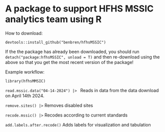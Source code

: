 # A package to support HFHS MSSIC analytics team using R 

How to download: 

`devtools::install_github("benbren/hfhsMSSIC")`

If the the package has already been downloaded, you should run `detach("package:hfhsMSSIC", unload = T)` and then re-download using the above so that you get the most recent version of the package!  

Example workflow: 

`library(hfhsMMSIC)`

`read.mssic.data("04-14-2024") |> ` Reads in data from the data download on April 14th 2024. 

`remove.sites() |>` Removes disabled sites  

`recode.mssic() |>` Recodes according to current standards 

`add.labels.after.recode()` Adds labels for visualization and tabulation 
